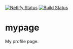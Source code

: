 [![Netlify Status](https://api.netlify.com/api/v1/badges/3e1ffbbf-9c36-4a88-bce3-ee9a2cfa7438/deploy-status)](https://app.netlify.com/sites/profile-515hikaru/deploys)
[![Build Status](https://travis-ci.org/515hikaru/mypage.svg?branch=master)](https://travis-ci.org/515hikaru/mypage)

# mypage

My profile page.
